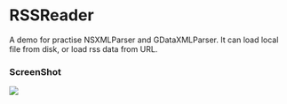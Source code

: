 # RSSReader
A demo for practise NSXMLParser and GDataXMLParser. It can load local file from disk, or load rss data from URL.

### ScreenShot

![](http://ww1.sinaimg.cn/large/6afe195bgw1eqv2zmh8spj20gg0h4aff.jpg)